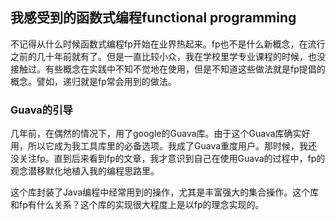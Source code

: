 ## 我感受到的函数式编程functional programming

不记得从什么时候函数式编程fp开始在业界热起来。fp也不是什么新概念，在流行之前的几十年前就有了。但是一直比较小众，我在学校里学专业课程的时候，也没接触过。有些概念在实践中不知不觉地在使用，但是不知道这些做法就是fp提倡的概念。譬如，递归就是fp常会用到的做法。


### Guava的引导
几年前，在偶然的情况下，用了google的Guava库。由于这个Guava库确实好用，所以它成为我工具库里的必备选项。我成了Guava重度用户。那时候，我还没关注fp。直到后来看到fp的文章，我才意识到自己在使用Guava的过程中，fp的观念潜移默化地植入我的编程思路里。


这个库封装了Java编程中经常用到的操作，尤其是丰富强大的集合操作。这个库和fp有什么关系？这个库的实现很大程度上是以fp的理念实现的。

